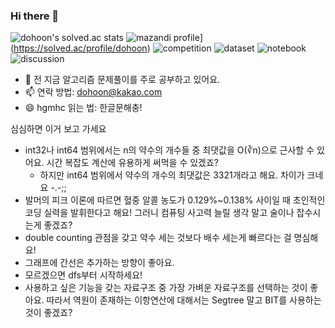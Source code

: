 ### Hi there 👋

![dohoon's solved.ac stats](https://github-readme-solvedac.hyp3rflow.vercel.app/api/?handle=dohoon)
![mazandi profile](http://mazandi.herokuapp.com/api?handle=dohoon&theme=cold)](https://solved.ac/profile/dohoon)
![competition](https://road-to-kaggle-grandmaster.vercel.app/api/badges/lhgmhc7/competition)
![dataset](https://road-to-kaggle-grandmaster.vercel.app/api/badges/lhgmhc7/dataset)
![notebook](https://road-to-kaggle-grandmaster.vercel.app/api/badges/lhgmhc7/notebook)
![discussion](https://road-to-kaggle-grandmaster.vercel.app/api/badges/lhgmhc7/discussion)

- 🌱 전 지금 알고리즘 문제풀이를 주로 공부하고 있어요.
- 📫 연락 방법: dohoon@kakao.com
- 😄 hgmhc 읽는 법: 한글문해충!



심심하면 이거 보고 가세요

* int32나 int64 범위에서는 n의 약수의 개수들 중 최댓값을 O(∛n)으로 근사할 수 있어요. 시간 복잡도 계산에 유용하게 써먹을 수 있겠죠?
  * 하지만 int64 범위에서 약수의 개수의 최댓값은 3321개라고 해요. 차이가 크네요 -.-;;
* 발머의 피크 이론에 따르면 혈중 알콜 농도가 0.129%~0.138% 사이일 때 초인적인 코딩 실력을 발휘한다고 해요! 그러니 컴퓨팅 사고력 늘릴 생각 말고 술이나 잡수시는게 좋겠죠?
* double counting 관점을 갖고 약수 세는 것보다 배수 세는게 빠르다는 걸 명심해요!
* 그래프에 간선은 추가하는 방향이 좋아요.
* 모르겠으면 dfs부터 시작하세요!
* 사용하고 싶은 기능을 갖는 자료구조 중 가장 가벼운 자료구조를 선택하는 것이 좋아요. 따라서 역원이 존재하는 이항연산에 대해서는 Segtree 말고 BIT를 사용하는 것이 좋겠죠?
